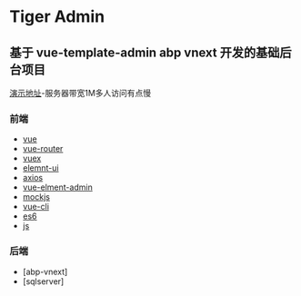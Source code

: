 # Tiger Admin
## 基于 vue-template-admin abp vnext 开发的基础后台项目

[演示地址](http://tiger_fe.hongjy.cn/)-服务器带宽1M多人访问有点慢

### 前端
- [vue](https://cn.vuejs.org/index.html)
- [vue-router](https://next.router.vuejs.org/)
- [vuex](https://vuex.vuejs.org/zh/guide/)
- [elemnt-ui](https://element.eleme.cn/2.13/#/zh-CN)
- [axios](https://axios-http.com/zh/)
- [vue-elment-admin](https://panjiachen.github.io/vue-element-admin-site/zh/)
- [mockjs](http://mockjs.com/)
- [vue-cli](https://cli.vuejs.org/zh/)
- [es6](https://es6.ruanyifeng.com/)
- [js](https://wangdoc.com/javascript/)

### 后端
- [abp-vnext]
- [sqlserver]